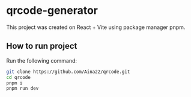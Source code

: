 ﻿# qrcode-generator
 This project was created on React  + Vite using package manager pnpm.
## How to run project
Run the following command:
```bash
git clone https://github.com/Aina22/qrcode.git
cd qrcode
pnpm i
pnpm run dev
